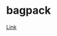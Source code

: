 # bagpack

[Link](https://drive.google.com/file/d/1OlCDTFMsr-V2K_ra57d5ea5LW0Ayx0S6/view?usp=sharing)